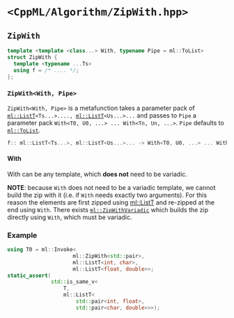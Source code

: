 # `<CppML/Algorithm/ZipWith.hpp>`

## `ZipWith`

```c++
template <template <class...> With, typename Pipe = ml::ToList>
struct ZipWith {
  template <typename ...Ts>
  using f = /* .... */;
};
```
### `ZipWith<With, Pipe>`

`ZipWith<With, Pipe>` is a metafunction takes a parameter pack of [`ml::ListT`](../Vocabulary/List.md)`<Ts...>...., `[`ml::ListT`](../Vocabulary/List.md)`<Us...>...` and passes to `Pipe` a parameter pack `With<T0, U0, ...> ... With<Tn, Un, ...>`. `Pipe` defaults to [`ml::ToList`](../Functional/ToList.md).

```c++
f:: ml::ListT<Ts...>, ml::ListT<Us...>... -> With<T0, U0, ...> ... With<Tn, Un, ...> >-> Pipe
```

#### With

With can be any template, which **does not** need to be variadic.

**NOTE**: because `With` does not need to be a variadic template, we cannot build the zip with it (i.e. if `With` needs exactly two arguments). For this reason the elements are first zipped using [ml::ListT](../Vocabulary/List.md) and re-zipped at the end using `With`. There exists [`ml::ZipWithVariadic`](./ZipWithVariadic.md) which builds the zip directly using `With`, which must be variadic.

### Example

```c++
using T0 = ml::Invoke<
                     ml::ZipWith<std::pair>,
                     ml::ListT<int, char>,
                     ml::ListT<float, double>>;
static_assert(
              std::is_same_v<
                  T,
                  ml::ListT<
                      std::pair<int, float>,
                      std::pair<char, double>>>);
```
